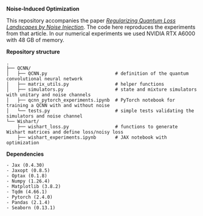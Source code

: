 **Noise‑Induced Optimization**

This repository accompanies the paper [*Regularizing Quantum Loss Landscapes by Noise Injection*](https://arxiv.org/abs/2505.08759).
The code here reproduces the experiments from that article. In our numerical experiments we used NVIDIA RTX A6000 with 48 GB of memory.

**Repository structure**
```
.
├── QCNN/
│   ├── QCNN.py                         # definition of the quantum convolutional neural network
│   ├── matrix_utils.py                 # helper functions
│   ├── simulators.py                   # state and mixture simulators with unitary and noise channels
│   ├── qcnn_pytorch_experiments.ipynb  # PyTorch notebook for training a QCNN with and without noise
│   └── tests.py                        # simple tests validating the simulators and noise channel
└── Wishart/
    ├── wishart_loss.py                 # functions to generate Wishart matrices and define loss/noisy loss
    ├── wishart_experiments.ipynb       # JAX notebook with optimization
```
**Dependencies**
```
- Jax (0.4.30)
- Jaxopt (0.8.5)
- Optax (0.1.8)
- Numpy (1.26.4)
- Matplotlib (3.8.2)
- Tqdm (4.66.1)
- Pytorch (2.4.0)
- Pandas (2.1.4)
- Seaborn (0.13.1)
```

